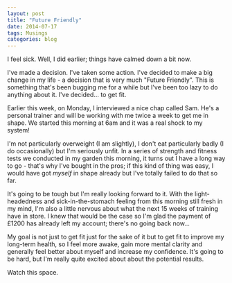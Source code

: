 ```yaml
---
layout: post
title: "Future Friendly"
date: 2014-07-17
tags: Musings
categories: blog
---
```


I feel sick. Well, I did earlier; things have calmed down a bit now.

I've made a decision. I've taken some action. I've decided to make a big
change in my life - a decision that is very much "Future Friendly".
This is something that's been bugging me for a while but I've been too
lazy to do anything about it. I've decided... to get fit.

Earlier this week, on Monday, I interviewed a nice chap called Sam. He's
a personal trainer and will be working with me twice a week to get me in
shape. We started this morning at 6am and it was a real shock to my
system!

I'm not particularly overweight (I am slightly), I don't eat
particularly badly (I do occasionally) but I'm seriously unfit. In
a series of strength and fitness tests we conducted in my garden this
morning, it turns out I have a long way to go - that's why I've bought
in the pros; if this kind of thing was easy, I would have got *myself*
in shape already but I've totally failed to do that so far.

It's going to be tough but I'm really looking forward to it. With the
light-headedness and sick-in-the-stomach feeling from this morning still
fresh in my mind, I'm also a little nervous about what the next 15 weeks
of training have in store. I knew that would be the case so I'm glad the
payment of £1200 has already left my account; there's no going back
now...

My goal is not just to get fit just for the sake of it but to get fit to
improve my long-term health, so I feel more awake, gain more mental
clarity and generally feel better about myself and increase my
confidence. It's going to be hard, but I'm really quite excited about
about the potential results.

Watch this space.

